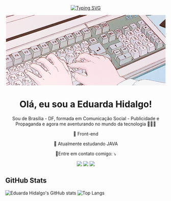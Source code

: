 <p align="center">
<a href="https://git.io/typing-svg"><img src="https://readme-typing-svg.demolab.com?font=Fira+Code&pause=1000&color=ffcbdb&size=35&center=true&width=1000&lines=Hello%2C+world+♥" alt="Typing SVG" /></a>
</p>
<p align="center">
  <img src="https://github.com/EduardaHidalgo/EduardaHidalgo/blob/main/gifreadme.gif" alt="tecnology">
  
<h1 align="center">
  Olá, eu sou a Eduarda Hidalgo!
</h1>

<p align="center"> 
 Sou de Brasília - DF, formada em Comunicação Social - Publicidade e Propaganda e agora me aventurando no mundo da tecnologia 👩🏻‍💻
</p>

<p align="center">
 💚 Front-end
</p>

<p align="center">
 📝 Atualmente estudando JAVA 
</p>
<p align="center">
  💌Entre em contato comigo: ⤵️
</p>
<div align= "center"> 
  
  <a href="https://www.instagram.com/eduarda.hidalgo/" target="_blank"><img src="https://img.shields.io/badge/-Instagram-%23E4405F?style=for-the-badge&logo=instagram&logoColor=white" target="_blank"></a>
  <a href = "mailto:contato.eduardahidalgo@gmail.com"><img src="https://img.shields.io/badge/-Gmail-%23333?style=for-the-badge&logo=gmail&logoColor=white" target="_blank"></a>
  <a href="https://www.linkedin.com/in/eduarda-hidalgo-4a2b99181/" target="_blank"><img src="https://img.shields.io/badge/-LinkedIn-%230077B5?style=for-the-badge&logo=linkedin&logoColor=white" target="_blank"></a> 
  
</div>

 ## GitHub Stats
                       
   ![Eduarda Hidalgo's GitHub stats](https://github-readme-stats.vercel.app/api?username=EduardaHidalgo&theme=dracula&bg_color=4f4045&show_icons=true&hide_title=true&hide=stars)
   ![Top Langs](https://github-readme-stats.vercel.app/api/top-langs/?username=EduardaHidalgo&layout=compact)                  
</p>
